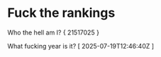 # Fuck the rankings

Who the hell am I?
{ 21517025 }

What fucking year is it?
[ 2025-07-19T12:46:40Z ]
